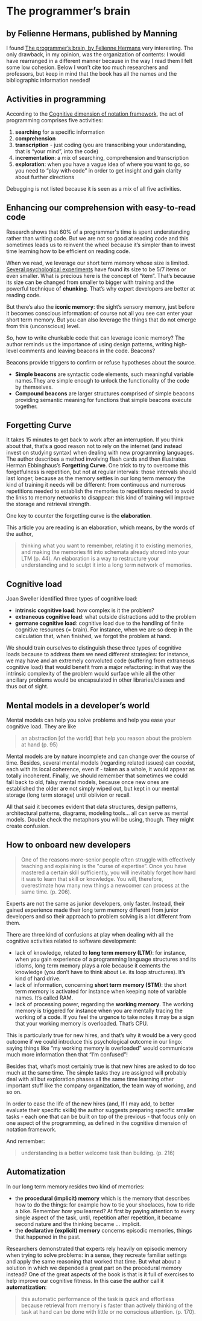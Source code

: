 # The programmer’s brain

## by Felienne Hermans,  published by Manning

I found [The programmer’s brain, by Felienne Hermans](https://www.manning.com/books/the-programmers-brain) very interesting. The only drawback, in my opinion, was the organization of contents: I would have rearranged in a different manner because in the way I read them I felt some low cohesion.
Below I won’t cite too much researchers and professors, but keep in mind that the book has all the names and the bibliographic information needed!

## Activities in programming

According to the [Cognitive dimension of notation framework](https://en.wikipedia.org/wiki/Cognitive_dimensions_of_notations), the act of programming comprises five activities:

1. **searching** for a specific information
2. **comprehension**
3. **transcription** - just coding (you are transcribing your understanding, that is “your mind”, into the code)
4. **incrementation**: a mix of searching, comprehension and transcription
5. **exploration**: when you have a vague idea of where you want to go, so you need to “play with code” in order to get insight and gain clarity about further directions

Debugging is not listed because it is seen as a mix of all five activities.

## Enhancing our comprehension with easy-to-read code

Research shows that 60% of a programmer's time is spent understanding rather than writing code. But we are not so good at reading code and this sometimes leads us to reinvent the wheel because it’s simpler than to invest time learning how to be efficient on reading code.

When we read, we leverage our short term memory whose size is limited. [Several psychological experiments](https://en.wikipedia.org/wiki/The_Magical_Number_Seven,_Plus_or_Minus_Two) have found its size to be 5/7 items or even smaller.
What is precious here is the concept of “item”. That’s because its size can be changed from smaller to bigger with training and the powerful technique of **chunking**.
That’s why expert developers are better at reading code.

But there’s also the **iconic memory**: the sight’s sensory memory, just before it becomes conscious information: of course not all you see can enter your short term memory. But you can also leverage the things that do not emerge from this (unconscious) level.

So, how to write chunkable code that can leverage iconic memory? The author reminds us the importance of using design patterns, writing high-level comments and leaving beacons in the code. Beacons?

Beacons provide triggers to confirm or refuse hypotheses about the source.

- **Simple beacons** are syntactic code elements, such meaningful variable names.They are simple enough to unlock the functionality of the code by themselves.
- **Compound beacons** are larger structures comprised of simple beacons providing semantic meaning for functions that simple beacons execute together.

## Forgetting Curve

It takes 15 minutes to get back to work after an interruption. If you think about that, that’s a good reason not to rely on the internet (and instead invest on studying syntax) when dealing with new programming languages.
The author describes a method involving flash cards and then illustrates Herman Ebbinghaus’s **Forgetting Curve**.
One trick to try to overcome this forgetfulness is repetition, but not at regular intervals: those intervals should last longer, because as the memory settles in our long term memory the kind of training it needs will be different: from continuous and numerous repetitions needed to establish the memories to repetitions needed to avoid the links to memory networks to disappear: this kind of training will improve the storage and retrieval strength.

One key to counter the forgetting curve is the **elaboration**.

This article you are reading is an elaboration, which means, by the words of the author,   
>thinking what you want to remember, relating it to existing memories, and making the memories fit into schemata already stored into your LTM (p. 44). 
An elaboration is a way to restructure your understanding and to sculpt it into a long term network of memories.

## Cognitive load

Joan Sweller identified three types of cognitive load:

- **intrinsic cognitive load**: how complex is it the problem?
- **extraneous cognitive load**: what outside distractions add to the problem
- **germane cognitive load**: cognitive load due to the handling of finite cognitive resources (= brain). For instance, when we are so deep in the calculation that, when finished, we forgot the problem at hand.

We should train ourselves to distinguish these three types of cognitive loads because to address them we need different strategies: for instance, we may have and an extremely convoluted code (suffering from extraneous cognitive load) that would benefit from a major refactoring: in that way the intrinsic complexity of the problem would surface while all the other ancillary problems would be encapsulated in other libraries/classes and thus out of sight.

## Mental models in a developer’s world

Mental models can help you solve problems and help you ease your cognitive load. They are like
>an abstraction [of the world] that help you reason about the problem at hand (p. 95)

Mental models are by nature incomplete and can change over the course of time. Besides, several mental models (regarding related issues) can coexist, each with its local coherence, even if - taken as a whole, it would appear as totally incoherent.
Finally, we should remember that sometimes we could fall back to old, falsy mental models, because once new ones are established the older are not  simply wiped out, but kept in our mental storage (long term storage) until oblivion or recall.

All that said it becomes evident that data structures, design patterns, architectural patterns, diagrams, modeling tools… all can serve as mental models.
Double check the metaphors you will be using, though. They might create confusion.

## How to onboard new developers

>One of the reasons more-senior people often struggle with effectively teaching and explaining is the "curse of expertise”. Once you have mastered a certain skill sufficiently, you will inevitably forget how hard it was to learn that skill or knowledge. You will, therefore, overestimate how many new things a newcomer can process at the same time. (p. 206).

Experts are not the same as junior developers, only faster. Instead, their gained experience made their long term memory different from junior developers and so their approach to problem solving is a lot different from them.

There are three kind of confusions at play when dealing with all the cognitive activities related to software development:

- lack of knowledge, related to **long term memory (LTM)**: for instance, when you gain experience of a programming language structures and its idioms, long term memory plays a role because it cements the knowledge (you don’t have to think about i.e. its loop structures). It’s kind of hard drive.
- lack of information, concerning **short term memory (STM)**:  the short term memory is activated for instance when keeping note of variable names. It’s called RAM.
- lack of processing power, regarding the **working memory**. The working memory is triggered for instance when you are mentally tracing the working of a code. If you feel the urgence to take notes it may be a sign that your working memory is overloaded. That’s CPU.

This is particularly true for new hires, and that’s why it would be a very good outcome if we could introduce this psychological outcome in our lingo: saying things like “my working memory is overloaded” would communicate much more information then that “I’m confused”!

Besides that, what’s most certainly true is that new hires are asked to do too much at the same time. The simple tasks they are assigned will probably deal with all but exploration phases all the same time learning other important stuff like the company organization, the team way of working, and so on.

In order to ease the life of the new hires (and, If I may add, to better evaluate their specific skills) the author suggests preparing specific smaller tasks - each one that can be built on top of the previous - that focus only on one aspect of the programming, as defined in the cognitive dimension of notation framework.

And remember:

>understanding is a better welcome task than building. (p. 216)

## Automatization

In our long term memory resides two kind of memories:

- the **procedural (implicit) memory** which is the memory that describes how to do the things: for example how to tie your shoelaces, how to ride a bike. Remember how you learned? At first by paying attention to every single aspect of the task, until, repetition after repetition, it became second nature and the thinking became … implicit.
- the **declarative (explicit) memory** concerns episodic memories, things that happened in the past.

Researchers demonstrated that experts rely heavily on episodic memory when trying to solve problems: in a sense, they recreate familiar settings and apply the same reasoning that worked that time.
But what about a solution in which we depended a great part on the procedural memory instead? One of the great aspects of the book is that is it full of exercises to help improve our cognitive fitness. In this case the author call it **automatization**:
>this automatic performance of the task is quick and effortless because retrieval from memory i s faster than actively thinking of the task at hand can be done with little or no conscious attention. (p. 170).
